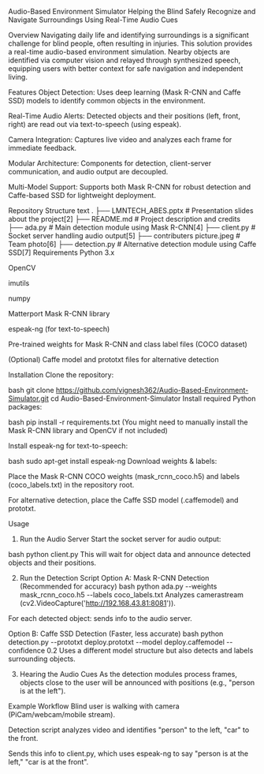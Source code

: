 Audio-Based Environment Simulator
Helping the Blind Safely Recognize and Navigate Surroundings Using Real-Time Audio Cues

Overview
Navigating daily life and identifying surroundings is a significant challenge for blind people, often resulting in injuries. This solution provides a real-time audio-based environment simulation. Nearby objects are identified via computer vision and relayed through synthesized speech, equipping users with better context for safe navigation and independent living.​

Features
Object Detection: Uses deep learning (Mask R-CNN and Caffe SSD) models to identify common objects in the environment.​

Real-Time Audio Alerts: Detected objects and their positions (left, front, right) are read out via text-to-speech (using espeak).​

Camera Integration: Captures live video and analyzes each frame for immediate feedback.

Modular Architecture: Components for detection, client-server communication, and audio output are decoupled.

Multi-Model Support: Supports both Mask R-CNN for robust detection and Caffe-based SSD for lightweight deployment.

Repository Structure
text
.
├── LMNTECH_ABES.pptx           # Presentation slides about the project[2]
├── README.md                   # Project description and credits
├── ada.py                      # Main detection module using Mask R-CNN[4]
├── client.py                   # Socket server handling audio output[5]
├── contributers picture.jpeg   # Team photo[6]
├── detection.py                # Alternative detection module using Caffe SSD[7]
Requirements
Python 3.x

OpenCV

imutils

numpy

Matterport Mask R-CNN library

espeak-ng (for text-to-speech)

Pre-trained weights for Mask R-CNN and class label files (COCO dataset)

(Optional) Caffe model and prototxt files for alternative detection

Installation
Clone the repository:

bash
git clone https://github.com/vignesh362/Audio-Based-Environment-Simulator.git
cd Audio-Based-Environment-Simulator
Install required Python packages:

bash
pip install -r requirements.txt
(You might need to manually install the Mask R-CNN library and OpenCV if not included)

Install espeak-ng for text-to-speech:

bash
sudo apt-get install espeak-ng
Download weights & labels:

Place the Mask R-CNN COCO weights (mask_rcnn_coco.h5) and labels (coco_labels.txt) in the repository root.

For alternative detection, place the Caffe SSD model (.caffemodel) and prototxt.

Usage
1. Run the Audio Server
Start the socket server for audio output:

bash
python client.py
This will wait for object data and announce detected objects and their positions.

2. Run the Detection Script
Option A: Mask R-CNN Detection (Recommended for accuracy)
bash
python ada.py --weights mask_rcnn_coco.h5 --labels coco_labels.txt
Analyzes camerastream (cv2.VideoCapture('http://192.168.43.81:8081')).

For each detected object: sends info to the audio server.​

Option B: Caffe SSD Detection (Faster, less accurate)
bash
python detection.py --prototxt deploy.prototxt --model deploy.caffemodel --confidence 0.2
Uses a different model structure but also detects and labels surrounding objects.​

3. Hearing the Audio Cues
As the detection modules process frames, objects close to the user will be announced with positions (e.g., "person is at the left").

Example Workflow
Blind user is walking with camera (PiCam/webcam/mobile stream).

Detection script analyzes video and identifies "person" to the left, "car" to the front.

Sends this info to client.py, which uses espeak-ng to say "person is at the left," "car is at the front".
